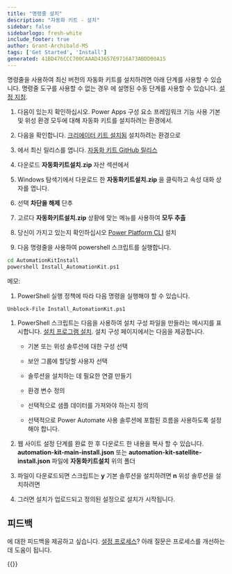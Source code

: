 ```yaml
---
title: "명령줄 설치"
description: "자동화 키트 - 설치"
sidebar: false
sidebarlogo: fresh-white
include_footer: true
author: Grant-Archibald-MS
tags: ['Get Started', 'Install']
generated: 41BD476CCC700CAAAD43657E9716A73ABDD00A15
---
```


<div class="optional">

명령줄을 사용하여 최신 버전의 자동화 키트를 설치하려면 아래 단계를 사용할 수 있습니다. 명령줄 도구를 사용할 수 없는 경우 에 설명된 수동 단계를 사용할 수 있습니다. [설정 지침](https://learn.microsoft.com/power-automate/guidance/automation-kit/setup/prerequisites).

1. 다음이 있는지 확인하십시오. <a ref='https://learn.microsoft.com/power-apps/developer/component-framework/component-framework-for-canvas-apps#enable-the-power-apps-component-framework-feature' target="_blank">Power Apps 구성 요소 프레임워크 기능 사용</a> 기본 및 위성 환경 모두에 대해 자동화 키트를 설치하려는 환경에서.

1. 다음을 확인합니다. <a href="https://appsource.microsoft.com/product/dynamics-365/microsoftpowercatarch.creatorkit1?tab=Reviews" target="_blank">크리에이터 키트 설치됨</a> 설치하려는 환경으로

1. 에서 최신 릴리스를 엽니다. <a href="https://github.com/microsoft/powercat-automation-kit/releases" target="_blank">자동화 키트 GitHub 릴리스</a>

1. 다운로드 **자동화키트설치.zip** 자산 섹션에서

1. Windows 탐색기에서 다운로드 한 **자동화키트설치.zip** 을 클릭하고 속성 대화 상자를 엽니다.

1. 선택 **차단을 해제** 단추

1. 고르다 **자동화키트설치.zip** 상황에 맞는 메뉴를 사용하여 **모두 추출**

1. 당신이 가지고 있는지 확인하십시오 <a href="https://learn.microsoft.com/power-platform/developer/cli/introduction" target="_blank">Power Platform CLI</a> 설치

1. 다음 명령줄을 사용하여 powershell 스크립트를 실행합니다.

```cmd
cd AutomationKitInstall
powershell Install_AutomationKit.ps1
```

메모:
1. PowerShell 실행 정책에 따라 다음 명령을 실행해야 할 수 있습니다.

```cmd
Unblock-File Install_AutomationKit.ps1
```

1. PowerShell 스크립트는 다음을 사용하여 설치 구성 파일을 만들라는 메시지를 표시합니다. [설치 프로그램 설치](/ko/get-started/setup). 설치 구성 페이지에서는 다음을 제공합니다.

    - 기본 또는 위성 솔루션에 대한 구성 선택
   
    - 보안 그룹에 할당할 사용자 선택
   
    - 솔루션을 설치하는 데 필요한 연결 만들기
    
    - 환경 변수 정의
    
    - 선택적으로 샘플 데이터를 가져와야 하는지 정의
    
    - 선택적으로 Power Automate 사용 솔루션에 포함된 흐름을 사용하도록 설정해야 합니다.

1. 웹 사이트 설정 단계를 완료 한 후 다운로드 한 내용을 복사 할 수 있습니다. **automation-kit-main-install.json** 또는 **automation-kit-satellite-install.json** 파일에 **자동화키트설치** 위의 폴더

1. 파일이 다운로드되면 스크립트는 **y** 기본 솔루션을 설치하려면 **n** 위성 솔루션을 설치하려면

1. 그러면 설치가 업로드되고 정의된 설정으로 설치가 시작됩니다.

## 피드백

에 대한 피드백을 제공하고 싶습니다. [설정 프로세스](/ko/get-started/setup)? 아래 질문은 프로세스를 개선하는 데 도움이 됩니다.

{{<questions name="/content/ko/get-started/setup-feedback.json" completed="피드백을 제공해 주셔서 감사합니다." showNavigationButtons="false" locale="ko">}}

</div>

